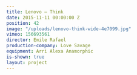 ```yaml
---
title: Lenovo — Think
date: 2015-11-11 00:00:00 Z
position: 42
image: "/uploads/lenovo-think-wide-4e7099.jpg"
vimeo: 156693561
director: Emile Rafael
production-company: Love Savage
equipment: Arri Alexa Anamorphic
is-shown: true
layout: project
---
```


